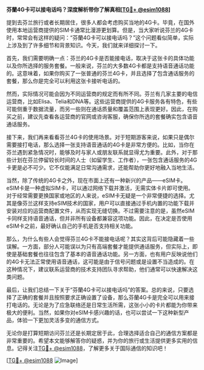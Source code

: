 **芬蘭4G卡可以接电话吗？深度解析带你了解真相[[TG💪+ @esim1088](https://t.me/s/esim1088)]**

提到去芬兰旅行或者长期居住，很多人都会考虑购买当地的4G卡。毕竟，在国外使用本地运营商提供的SIM卡通常比漫游更划算。但是，当大家听说芬兰的4G卡时，常常会有这样的疑问：“芬蘭4G卡可以接电话吗？”这个问题看似简单，实际上涉及到了许多细节和背景知识。今天，我们就来详细探讨一下。

首先，我们需要明确一点：芬兰的4G卡是否能接电话，取决于这张卡的具体功能以及你所选择的服务套餐。一般来说，芬兰的大多数4G卡都是支持语音通话功能的。这意味着，如果你购买了一张普通的芬兰4G卡，并且选择了包含通话服务的套餐，那么你是完全可以利用这张卡接听电话的。

然而，实际情况可能会因为不同运营商的规定而有所不同。芬兰有几家主要的电信运营商，比如Elisa、Telia和DNA等。这些运营商提供的4G卡服务各有特色，有些可能侧重于数据流量，而另一些则在通话质量和覆盖范围上表现更好。因此，在购买之前，建议先查看各运营商的官网或咨询客服，确保你所选的套餐确实包含语音通话服务。

接下来，我们再来看看芬兰4G卡的使用场景。对于短期游客来说，如果只是偶尔需要接打电话，那么选择一张支持语音通话的4G卡是非常方便的。比如，当你在芬兰遇到紧急情况时，能够及时与家人或朋友联系就显得尤为重要。此外，对于那些计划在芬兰停留较长时间的人士（如留学生、工作者），一张包含通话服务的4G卡更是必不可少。它不仅能满足日常沟通需求，还能帮助你更好地融入当地生活。

当然，除了传统的4G卡之外，现在市面上还有一种新兴的产品——eSIM卡。eSIM卡是一种虚拟SIM卡，可以通过网络下载并激活，无需实体卡片即可使用。对于经常需要更换国家或地区的人来说，eSIM卡无疑是一个非常便捷的选择。尤其是像芬兰这样支持eSIM技术的国家，用户可以直接通过手机内置的功能下载并安装对应的运营商配置文件，从而实现无缝切换。不过需要注意的是，虽然eSIM卡同样支持语音通话，但并非所有设备都兼容这项功能。因此，在决定是否使用eSIM卡之前，最好确认自己的手机是否支持相关功能。

那么，为什么有些人会觉得芬兰4G卡不能接电话呢？其实这背后可能隐藏着一些误解。一方面，部分人可能误以为只有高端套餐才能提供通话服务，但实际上，即使是基础套餐也往往包含了基本的语音通话功能。另一方面，也有用户反映说他们的4G卡无法正常使用语音通话，这可能是由于信号问题或是设置不当造成的。在这种情况下，建议联系运营商的技术支持团队寻求帮助，他们通常可以快速解决这类问题。

最后，让我们总结一下关于“芬蘭4G卡可以接电话吗”的答案。总的来说，只要选择了正确的套餐并且按照要求正确设置了设备，那么芬蘭4G卡是完全可以用来接打电话的。无论是为了应急联络还是日常生活所需，这张小小的卡片都能为你带来极大的便利。当然，如果你对eSIM卡感兴趣的话，也可以尝试一下这种新型产品，体验一下更加灵活多变的通信方式。

无论你是打算短期访问芬兰还是长期定居于此，合理选择适合自己的通信方案都是非常重要的。希望本文能够解答你的疑惑，并为你的旅行或生活提供更多实用的信息。记得关注[TG💪+ @esim1088](https://t.me/s/esim1088)，了解更多关于国际通信的知识吧！

[[TG💪+ @esim1088](https://t.me/s/esim1088) ![Image](https://i.postimg.cc/4NQfJmqS/Snipaste-2025-05-13-00-14-12.png)]